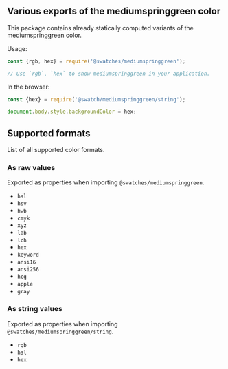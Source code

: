 ## Various exports of the mediumspringgreen color

This package contains already statically computed variants of the mediumspringgreen color.

Usage:
```js
const {rgb, hex} = require('@swatches/mediumspringgreen');

// Use `rgb`, `hex` to show mediumspringgreen in your application.
```

In the browser:
```js
const {hex} = require('@swatch/mediumspringgreen/string');

document.body.style.backgroundColor = hex;
```

## Supported formats


List of all supported color formats.

### As raw values

Exported as properties when importing `@swatches/mediumspringgreen`.

- `hsl`
- `hsv`
- `hwb`
- `cmyk`
- `xyz`
- `lab`
- `lch`
- `hex`
- `keyword`
- `ansi16`
- `ansi256`
- `hcg`
- `apple`
- `gray`

### As string values

Exported as properties when importing `@swatches/mediumspringgreen/string`.

- `rgb`
- `hsl`
- `hex`
